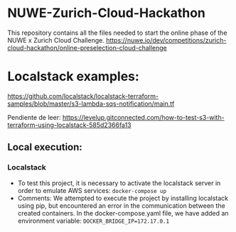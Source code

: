 # NUWE-Zurich-Cloud-Hackathon
This repository contains all the files needed to start the online phase of the NUWE x Zurich Cloud Challenge.
https://nuwe.io/dev/competitions/zurich-cloud-hackathon/online-preselection-cloud-challenge

# Localstack examples:
https://github.com/localstack/localstack-terraform-samples/blob/master/s3-lambda-sqs-notification/main.tf

Pendiente de leer:
https://levelup.gitconnected.com/how-to-test-s3-with-terraform-using-localstack-585d2366fa13

## Local execution:
### Localstack
- To test this project, it is necessary to activate the localstack server in order to emulate AWS services:
`docker-compose up`
- Comments: We attempted to execute the project by installing localstack using pip, but encountered an error in the communication between the created containers. In the docker-compose.yaml file, we have added an environment variable:
`DOCKER_BRIDGE_IP=172.17.0.1`